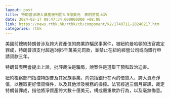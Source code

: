 ```yaml
---
layout: post
title: 特朗普涉誇大資產被判罰3.5億美元　表明將提上訴
date: 2024-02-17 09:47:34.000000000 +08:00
link: https://news.rthk.hk/rthk/ch/component/k2/1740711-20240217.htm
categories: rthk
---
```


美國前總統特朗普涉及誇大資產值的商業詐騙民事案件，被紐約曼哈頓的法官裁定罪成，特朗普須支付超過3億5千萬美元罰款，並禁止在紐約經營公司或向銀行申請貸款三年。

特朗普表明會提出上訴，批評裁決是騙局，說案件是選舉干預和政治迫害。

紐約檢察部門指控特朗普及其家族事業，向包括銀行在內的借貸人，誇大資產淨值，以獲取更好借貸條件，以及其他涉及稅務的操控。法官經過三個月審訊，裁定特朗普罪成，指他將淨資產誇大數十億美元，構成嚴重欺詐行為，以及毫無悔意。
